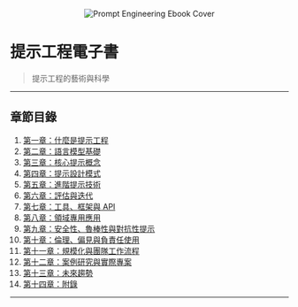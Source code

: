 <p align="center">
  <img src="https://via.placeholder.com/600x200?text=Prompt+Engineering+Ebook" alt="Prompt Engineering Ebook Cover">
</p>

# 提示工程電子書  
> 提示工程的藝術與科學

---

## 章節目錄

1. [第一章：什麼是提示工程](01-introduction/1.1-what-is-prompt-engineering.md)  
2. [第二章：語言模型基礎](02-foundations-of-language-models/2.1-model-architectures.md)  
3. [第三章：核心提示概念](03-core-prompting-concepts/3.1-zero-shot-one-shot-and-few-shot-learning.md)  
4. [第四章：提示設計模式](04-prompt-design-patterns/4.1-static-templates-and-dynamic-variables.md)  
5. [第五章：進階提示技術](05-advanced-prompt-techniques/5.1-prompt-chaining-orchestration-and-pipelines.md)  
6. [第六章：評估與迭代](06-evaluation-and-iteration/6.1-automated-metrics-bleu-rouge-perplexity-embedding-similarity.md)  
7. [第七章：工具、框架與 API](07-tools-frameworks-and-apis/7.1-prompting-sdks-langchain-prompt-toolkit-openai-sdk.md)  
8. [第八章：領域專用應用](08-domain-specific-applications/8.1-chatbots-and-virtual-assistants.md)  
9. [第九章：安全性、魯棒性與對抗性提示](09-security-robustness-and-adversarial-prompts/9.1-prompt-injection-and-jailbreaks.md)  
10. [第十章：倫理、偏見與負責任使用](10-ethics-bias-and-responsible-use/10.1-sources-of-bias-in-data-and-prompts.md)  
11. [第十一章：規模化與團隊工作流程](11-scaling-and-team-workflows/11.1-prompt-libraries-and-repository-management.md)  
12. [第十二章：案例研究與實際專案](12-case-studies-and-real-world-projects/12.1-enterprise-scale-deployments.md)  
13. [第十三章：未來趨勢](13-future-trends/13.1-multimodal-prompting-text-vision-audio.md)  
14. [第十四章：附錄](14-appendices/14.1-prompt-cookbook-templates-snippets-patterns.md)  

---
